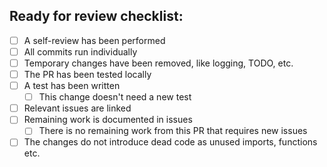 ## Ready for review checklist:

- [ ] A self-review has been performed
- [ ] All commits run individually
- [ ] Temporary changes have been removed, like logging, TODO, etc.
- [ ] The PR has been tested locally
- [ ] A test has been written
  - [ ] This change doesn't need a new test
- [ ] Relevant issues are linked
- [ ] Remaining work is documented in issues
  - [ ] There is no remaining work from this PR that requires new issues
- [ ] The changes do not introduce dead code as unused imports, functions etc.
